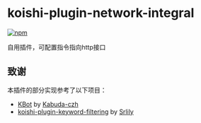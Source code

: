 # koishi-plugin-network-integral

[![npm](https://img.shields.io/npm/v/koishi-plugin-network-integral?style=flat-square)](https://www.npmjs.com/package/koishi-plugin-network-integral)

自用插件，可配置指令指向http接口

## 致谢

本插件的部分实现参考了以下项目：
- [KBot](https://github.com/Kabuda-czh/koishi-plugin-kbot/tree/master) by [Kabuda-czh](https://github.com/Kabuda-czh)
- [koishi-plugin-keyword-filtering](https://github.com/Srlily/koishi-plugin-keyword-filtering) by [Srlily](https://github.com/Srlily)
